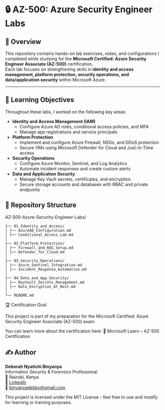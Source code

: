 # 🔒 AZ-500: Azure Security Engineer Labs

## 📘 Overview
This repository contains hands-on lab exercises, notes, and configurations I completed while studying for the **Microsoft Certified: Azure Security Engineer Associate (AZ-500)** certification.  
Each lab focuses on strengthening skills in **identity and access management, platform protection, security operations, and data/application security** within Microsoft Azure.

---

## 🧠 Learning Objectives
Throughout these labs, I worked on the following key areas:

- **Identity and Access Management (IAM)**
  - Configure Azure AD roles, conditional access policies, and MFA
  - Manage app registrations and service principals
- **Platform Protection**
  - Implement and configure Azure Firewall, NSGs, and DDoS protection
  - Secure VMs using Microsoft Defender for Cloud and Just-In-Time access
- **Security Operations**
  - Configure Azure Monitor, Sentinel, and Log Analytics
  - Automate incident responses and create custom alerts
- **Data and Application Security**
  - Manage Key Vault secrets, certificates, and encryption
  - Secure storage accounts and databases with RBAC and private endpoints
## 🧩 Repository Structure

AZ-500-Azure-Security-Engineer-Labs/
```│
├── 01_Identity_and_Access/
│ ├── AzureAD_Configuration.md
│ ├── Conditional_Access_Lab.md
│
├── 02_Platform_Protection/
│ ├── Firewall_and_NSG_Setup.md
│ ├── Defender_for_Cloud.md
│
├── 03_Security_Operations/
│ ├── Azure_Sentinel_Integration.md
│ ├── Incident_Response_Automation.md
│
├── 04_Data_and_App_Security/
│ ├── KeyVault_Secrets_Management.md
│ ├── Data_Encryption_At_Rest.md
│
└── README.md

```
🏆 Certification Goal

This project is part of my preparation for the
Microsoft Certified: Azure Security Engineer Associate (AZ-500) exam.

You can learn more about the certification here:
🔗 Microsoft Learn – AZ-500 Certification
## ✍️ Author

**Deborah Nyatichi Binyanya**  
Information Security & Forensics Professional  
📍 Nairobi, Kenya  
🔗 [LinkedIn](https://www.linkedin.com/in/deborah-nyatichi-886b04206)  
📧 binyanyadebby@gmail.com

This project is licensed under the MIT License – feel free to use and modify for learning or training purposes.
